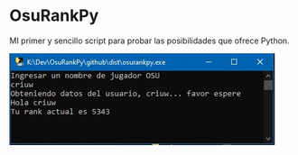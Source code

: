 # OsuRankPy
MI primer y sencillo script para probar las posibilidades que ofrece Python.




![alt text](https://github.com/jocabrer/OsuRankPy/blob/master/misc/screenshot01.JPG?raw=true)
